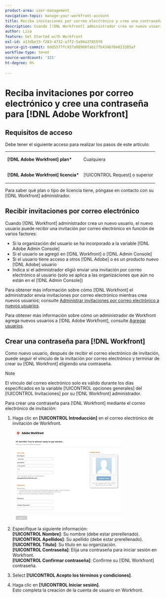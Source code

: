 ```yaml
---
product-area: user-management
navigation-topic: manage-your-workfront-account
title: Reciba invitaciones por correo electrónico y cree una contraseña para [!DNL Adobe Workfront]
description: Cuando [!DNL Workfront] administrador crea un nuevo usuario, el nuevo usuario puede recibir una invitación por correo electrónico en función de varios factores.
author: Lisa
feature: Get Started with Workfront
exl-id: a13dbe33-f283-4732-a7f2-5a94a37855f0
source-git-commit: 0dd5577fc937a98900fab17fb434b70e023385af
workflow-type: tm+mt
source-wordcount: '321'
ht-degree: 0%

---
```


# Reciba invitaciones por correo electrónico y cree una contraseña para [!DNL Adobe Workfront]

## Requisitos de acceso

Debe tener el siguiente acceso para realizar los pasos de este artículo:

<table style="table-layout:auto"> 
 <col> 
 </col> 
 <col> 
 </col> 
 <tbody> 
  <tr> 
   <td role="rowheader"><strong>[!DNL Adobe Workfront] plan*</strong></td> 
   <td> <p>Cualquiera</p> </td> 
  </tr> 
  <tr> 
   <td role="rowheader"><strong>[!DNL Adobe Workfront] licencia*</strong></td> 
   <td> <p>[!UICONTROL Request] o superior</p> </td> 
  </tr> 
 </tbody> 
</table>

Para saber qué plan o tipo de licencia tiene, póngase en contacto con su [!DNL Workfront] administrador.

## Recibir invitaciones por correo electrónico

Cuando [!DNL Workfront] administrador crea un nuevo usuario, el nuevo usuario puede recibir una invitación por correo electrónico en función de varios factores:

* Si la organización del usuario se ha incorporado a la variable [!DNL Adobe Admin Console]
* Si el usuario se agregó en [!DNL Workfront] o [!DNL Admin Console]
* Si el usuario tiene acceso a otros [!DNL Adobe] o es un producto nuevo [!DNL Adobe] usuario
* Indica si el administrador eligió enviar una invitación por correo electrónico al usuario (solo se aplica a las organizaciones que aún no están en el [!DNL Admin Console])

Para obtener más información sobre cómo [!DNL Workfront] el administrador envía invitaciones por correo electrónico mientras crea nuevos usuarios; consulte [Administrar invitaciones por correo electrónico a nuevos usuarios](../../../administration-and-setup/manage-workfront/emails/manage-email-invitations.md).

Para obtener más información sobre cómo un administrador de Workfront agrega nuevos usuarios a [!DNL Adobe Workfront], consulte [Agregar usuarios](../../../administration-and-setup/add-users/create-and-manage-users/add-users.md).

## Crear una contraseña para [!DNL Workfront]

Como nuevo usuario, después de recibir el correo electrónico de invitación, puede seguir el vínculo de la invitación por correo electrónico y terminar de crear su [!DNL Workfront] eligiendo una contraseña.

>[!NOTE]
>
>El vínculo del correo electrónico solo es válido durante los días especificados en la variable [!UICONTROL opciones generales] del [!UICONTROL Invitaciones] por su [!DNL Workfront] administrador.

Para crear una contraseña para [!DNL Workfront] mediante el correo electrónico de invitación:

1. Haga clic en **[!UICONTROL Introducción]** en el correo electrónico de invitación de Workfront.

   ![Nueva pantalla de usuario a partir de una invitación por correo electrónico](assets/new-user-screen-from-invitation-adobe-350x292.png)

1. Especifique la siguiente información:\
   **[!UICONTROL Nombre]**: Su nombre (debe estar prerellenado).\
   **[!UICONTROL Apellidos]**: Su apellido (debe estar prerellenado).\
   **[!UICONTROL Título]**: Su título en su organización.\
   **[!UICONTROL Contraseña]**: Elija una contraseña para iniciar sesión en Workfront.\
   **[!UICONTROL Confirmar contraseña]**: Confirme su [!DNL Workfront] contraseña.

1. Select **[!UICONTROL Acepto los términos y condiciones]**.
1. Haga clic en **[!UICONTROL Iniciar sesión]**.\
   Esto completa la creación de la cuenta de usuario en Workfront.
